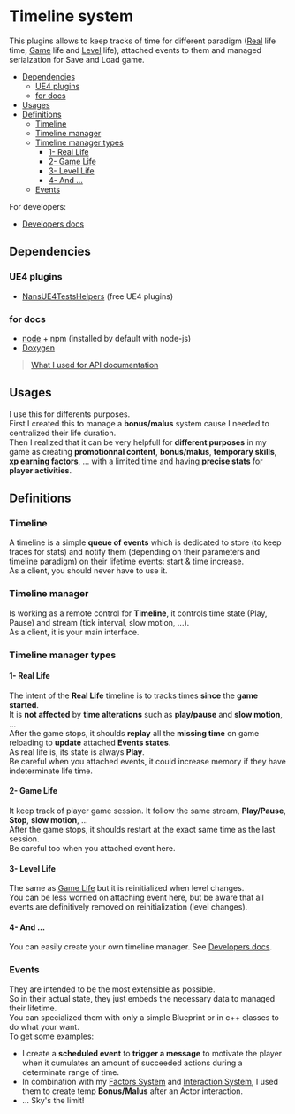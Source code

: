 # Timeline system

This plugins allows to keep tracks of time for different paradigm ([Real](#real) life time, [Game](#game) life and [Level](#level) life), attached events to them and managed serialzation for Save and Load game.

<!-- TOC -->

-   [Dependencies](#dependencies)
    -   [UE4 plugins](#ue4-plugins)
    -   [for docs](#for-docs)
-   [Usages](#usages)
-   [Definitions](#definitions)
    -   [Timeline](#timeline)
    -   [Timeline manager](#timeline-manager)
    -   [Timeline manager types](#timeline-manager-types)
        -   [1- Real Life](#1--real-life)
        -   [2- Game Life](#2--game-life)
        -   [3- Level Life](#3--level-life)
        -   [4- And ...](#4--and-)
    -   [Events](#events)

<!-- /TOC -->

For developers:

-   [Developers docs](./Docs/Developers.md)

<a id="markdown-dependencies" name="dependencies"></a>

## Dependencies

<a id="markdown-ue4-plugins" name="ue4-plugins"></a>

### UE4 plugins

-   [NansUE4TestsHelpers](https://github.com/NansPellicari/NansUE4TestsHelpers) (free UE4 plugins)

<a id="markdown-for-docs" name="for-docs"></a>

### for docs

-   [node](https://nodejs.org/en/download/) + npm (installed by default with node-js)
-   [Doxygen](http://www.doxygen.nl/download.html)

> [What I used for API documentation](https://sourcey.com/articles/generating-beautiful-cpp-markdown-documentation-with-moxygen)

<a id="markdown-usages" name="usages"></a>

## Usages

I use this for differents purposes.  
First I created this to manage a **bonus/malus** system cause I needed to centralized their life duration.  
Then I realized that it can be very helpfull for **different purposes** in my game as creating **promotionnal content**, **bonus/malus**, **temporary skills**, **xp earning factors**, ... with a limited time and having **precise stats** for **player activities**.

<a id="markdown-definitions" name="definitions"></a>

## Definitions

<a id="markdown-timeline" name="timeline"></a>

### Timeline

A timeline is a simple **queue of events** which is dedicated to store (to keep traces for stats) and notify them (depending on their parameters and timeline paradigm) on their lifetime events: start & time increase.  
As a client, you should never have to use it.

<a id="markdown-timeline-manager" name="timeline-manager"></a>

### Timeline manager

Is working as a remote control for **Timeline**, it controls time state (Play, Pause) and stream (tick interval, slow motion, ...).  
As a client, it is your main interface.

<a id="markdown-timeline-manager-types" name="timeline-manager-types"></a>

### Timeline manager types

<a id="markdown-1--real-life" name="1--real-life"></a>

#### 1- Real Life

The intent of the **Real Life** timeline is to tracks times **since** the **game started**.  
It is **not affected** by **time alterations** such as **play/pause** and **slow motion**, ...  
After the game stops, it shoulds **replay** all the **missing time** on game reloading to **update** attached **Events states**.  
As real life is, its state is always **Play**.  
Be careful when you attached events, it could increase memory if they have indeterminate life time.

<a id="markdown-2--game-life" name="2--game-life"></a>

#### 2- Game Life

It keep track of player game session. It follow the same stream, **Play/Pause**, **Stop**, **slow motion**, ...  
After the game stops, it shoulds restart at the exact same time as the last session.  
Be careful too when you attached event here.

<a id="markdown-3--level-life" name="3--level-life"></a>

#### 3- Level Life

The same as [Game Life](#2--game-life) but it is reinitialized when level changes.  
You can be less worried on attaching event here, but be aware that all events are definitively removed on reinitialization (level changes).

<a id="markdown-4--and-" name="4--and-"></a>

#### 4- And ...

You can easily create your own timeline manager. See [Developers docs](./Docs/Developers.md).

<a id="markdown-events" name="events"></a>

### Events

They are intended to be the most extensible as possible.  
So in their actual state, they just embeds the necessary data to managed their lifetime.  
You can specialized them with only a simple Blueprint or in c++ classes to do what your want.  
To get some examples:

-   I create a **scheduled event** to **trigger a message** to motivate the player when it cumulates an amount of succeeded actions during a determinate range of time.
-   In combination with my [Factors System](https://github.com/NansPellicari/UE4-NansDifficultySystem) and [Interaction System](...), I used them to create temp **Bonus/Malus** after an Actor interaction.
-   ... Sky's the limit!
